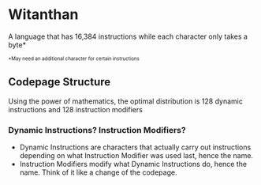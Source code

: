 # Witanthan
A language that has 16,384 instructions while each character only takes a byte*

<sup><sub>*May need an additional character for certain instructions</sub></sup>

## Codepage Structure
Using the power of mathematics, the optimal distribution is 128 dynamic instructions and 128 instruction modifiers

### Dynamic Instructions? Instruction Modifiers?
* Dynamic Instructions are characters that actually carry out instructions depending on what Instruction Modifier was used last, hence the name.
* Instruction Modifiers modify what Dynamic Instructions do, hence the name. Think of it like a change of the codepage.
